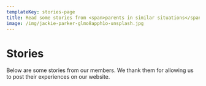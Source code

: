 ```yaml
---
templateKey: stories-page
title: Read some stories from <span>parents in similar situations</span>
image: /img/jackie-parker-glmo8apph1o-unsplash.jpg
---
```

# Stories

Below are some stories from our members. We thank them for allowing us to post their experiences on our website.